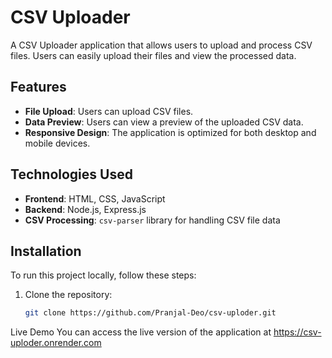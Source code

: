 # CSV Uploader

A CSV Uploader application that allows users to upload and process CSV files. Users can easily upload their files and view the processed data.

## Features

*   **File Upload**: Users can upload CSV files.
*   **Data Preview**: Users can view a preview of the uploaded CSV data.
*   **Responsive Design**: The application is optimized for both desktop and mobile devices.

## Technologies Used

*   **Frontend**: HTML, CSS, JavaScript
*   **Backend**: Node.js, Express.js
*   **CSV Processing**: `csv-parser` library for handling CSV file data

## Installation

To run this project locally, follow these steps:

1. Clone the repository:
   ```bash
   git clone https://github.com/Pranjal-Deo/csv-uploder.git
Live Demo
You can access the live version of the application at  https://csv-uploder.onrender.com
